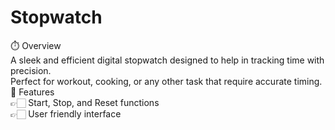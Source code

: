 # Stopwatch
⏱️ Overview 
<br>
A sleek and efficient digital stopwatch designed to help in tracking time with precision.
<br>
Perfect for workout, cooking, or any other task that require accurate timing.
<br>
🔧 Features
<br>
👉🏻 Start, Stop, and Reset functions
<br>
👉🏻 User friendly interface
